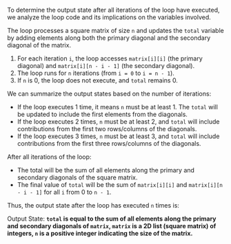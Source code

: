 To determine the output state after all iterations of the loop have executed, we analyze the loop code and its implications on the variables involved.

The loop processes a square matrix of size `n` and updates the `total` variable by adding elements along both the primary diagonal and the secondary diagonal of the matrix. 

1. For each iteration `i`, the loop accesses `matrix[i][i]` (the primary diagonal) and `matrix[i][n - i - 1]` (the secondary diagonal).
2. The loop runs for `n` iterations (from `i = 0` to `i = n - 1`).
3. If `n` is 0, the loop does not execute, and `total` remains 0.

We can summarize the output states based on the number of iterations:

- If the loop executes 1 time, it means `n` must be at least 1. The `total` will be updated to include the first elements from the diagonals.
- If the loop executes 2 times, `n` must be at least 2, and `total` will include contributions from the first two rows/columns of the diagonals.
- If the loop executes 3 times, `n` must be at least 3, and `total` will include contributions from the first three rows/columns of the diagonals.

After all iterations of the loop:

- The total will be the sum of all elements along the primary and secondary diagonals of the square matrix.
- The final value of `total` will be the sum of `matrix[i][i]` and `matrix[i][n - i - 1]` for all `i` from 0 to `n - 1`.

Thus, the output state after the loop has executed `n` times is:

Output State: **`total` is equal to the sum of all elements along the primary and secondary diagonals of `matrix`, `matrix` is a 2D list (square matrix) of integers, `n` is a positive integer indicating the size of the matrix.**